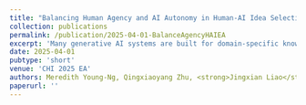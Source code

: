 ```yaml
---
title: "Balancing Human Agency and AI Autonomy in Human-AI Idea Selection"
collection: publications
permalink: /publication/2025-04-01-BalanceAgencyHAIEA
excerpt: 'Many generative AI systems are built for domain-specific knowledge work. These tasks often involve idea generation with verifiable, clearly defined outputs. The subjective nature of evaluating creative outputs, however, has traditionally involved final idea curation by humans. Extending this human-only idea selection process to human-AI teams has the potential to boost performance by leveraging AI capabilities, but how to best balance human agency and AI autonomy remains unclear. We used a technology probe, IdeaMap, with a chatroom and ideation map visualization to elicit feedback on desired AI features for convergent thinking (idea selection) in single and multi-party group brainstorming in a participatory design workshop (12 participants). We uncovered user perceptions on human agency and AI autonomy in human-AI teaming for convergent thinking, and discuss how to balance them with a situationally aware, flexible AI that responds to both explicit user feedback and observed user behaviors.'
date: 2025-04-01
pubtype: 'short'
venue: 'CHI 2025 EA'
authors: Meredith Young-Ng, Qingxiaoyang Zhu, <strong>Jingxian Liao</strong>, Hao-Chuan Wang
paperurl: ''
---
```

